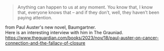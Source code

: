 > Anything can happen to us at any moment. You know that, I know that, everyone knows that – and if they don’t, well, they haven’t been paying attention.

from Paul Auster's new novel, Baumgartner.  
Here is an interesting interview with him in The Grauniad.
https://www.theguardian.com/books/2023/nov/18/paul-auster-on-cancer-connection-and-the-fallacy-of-closure